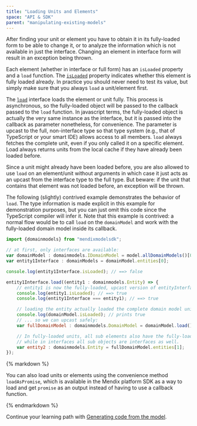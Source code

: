 ```yaml
---
title: "Loading Units and Elements"
space: "API & SDK"
parent: "manipulating-existing-models"
---
```

After finding your unit or element you have to obtain it in its fully-loaded form to be able to change it, or to analyze the information which is not available in just the interface. Changing an element in interface form will result in an exception being thrown.

Each element (whether in interface or full form) has an `isLoaded` property and a `load` function. The [`isLoaded`](https://apidocs.mendix.com/modelsdk/latest/interfaces/istructure.html#isloaded) property indicates whether this element is fully loaded already. In practice you should never need to test its value, but simply make sure that you always `load` a unit/element first.

The [`load`](https://apidocs.mendix.com/modelsdk/latest/interfaces/iabstractelement.html#load) interface loads the element or unit fully. This process is asynchronous, so the fully-loaded object will be passed to the callback passed to the `load` function. In javascript terms, the fully-loaded object is actually the very same instance as the interface, but it is passed into the callback as parameter nonetheless, for convenience. The parameter is upcast to the full, non-interface type so that type system (e.g., that of TypeScript or your smart IDE) allows access to all members. `load` always fetches the complete unit, even if you only called it on a specific element. Load always returns units from the local cache if they have already been loaded before.

Since a unit might already have been loaded before, you are also allowed to use `load` on an element/unit without arguments in which case it just acts as an upcast from the interface type to the full type. But beware: if the unit that contains that element was not loaded before, an exception will be thrown.

The following (slightly) contrived example demonstrates the behavior of `load`. The type information is made explicit in this example for demonstration purposes, but you can just omit this code since the TypeScript compiler will infer it. Note that this example is contrived: a normal flow would be to call `load` on the `domainModel` and work with the fully-loaded domain model inside its callback.

```js
import {domainmodels} from "mendixmodelsdk";

// at first, only interfaces are available:
var domainModel : domainmodels.IDomainModel = model.allDomainModels()[0];
var entity1Interface : domainModels = domainModel.entities[0];

console.log(entity1Interface.isLoaded); // ==> false

entity1Interface.load((entity1 : domainmodels.Entity) => {
	// entity1 is now the fully-loaded, upcast version of entityInterface1
	console.log(entity1.isLoaded); // ==> true
	console.log(entity1Interface === entity1); // ==> true

	// loading the entity actually loaded the complete domain model unit:
	console.log(domainModel.isLoaded); // prints true
	// ... so we can upcast safely:
	var fullDomainModel : domainmodels.DomainModel = domainModel.load();

	// In fully-loaded units, all sub elements also have the fully-loaded types,
	// while in interfaces all sub objects are interfaces as well.
	var entity2 : domainmodels.Entity = fullDomainModel.entities[1];
});
```
<div class="alert alert-success">{% markdown %}

 You can also load units or elements using the convenience method `loadAsPromise`, which is available in the Mendix platform SDK as a way to load and get `promise` as an output instead of having to use a callback function.

{% endmarkdown %}</div>

Continue your learning path with [Generating code from the model](generating-code-from-the-model).
